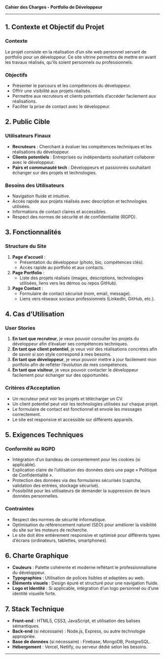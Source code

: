 **Cahier des Charges - Portfolio de Développeur**

---

## 1. Contexte et Objectif du Projet

### Contexte
Le projet consiste en la réalisation d’un site web personnel servant de portfolio pour un développeur. Ce site vitrine permettra de mettre en avant les travaux réalisés, qu’ils soient personnels ou professionnels.

### Objectifs
- Présenter le parcours et les compétences du développeur.
- Offrir une visibilité aux projets réalisés.
- Permettre aux recruteurs et clients potentiels d’accéder facilement aux réalisations.
- Faciliter la prise de contact avec le développeur.

## 2. Public Cible

### Utilisateurs Finaux
- **Recruteurs** : Cherchant à évaluer les compétences techniques et les réalisations du développeur.
- **Clients potentiels** : Entreprises ou indépendants souhaitant collaborer avec le développeur.
- **Pairs et communauté tech** : Développeurs et passionnés souhaitant échanger sur des projets et technologies.

### Besoins des Utilisateurs
- Navigation fluide et intuitive.
- Accès rapide aux projets réalisés avec description et technologies utilisées.
- Informations de contact claires et accessibles.
- Respect des normes de sécurité et de confidentialité (RGPD).

## 3. Fonctionnalités

### Structure du Site
1. **Page d’accueil** :
   - Présentation du développeur (photo, bio, compétences clés).
   - Accès rapide au portfolio et aux contacts.
2. **Page Portfolio** :
   - Liste des projets réalisés (images, descriptions, technologies utilisées, liens vers les démos ou repos GitHub).
3. **Page Contact** :
   - Formulaire de contact sécurisé (nom, email, message).
   - Liens vers réseaux sociaux professionnels (LinkedIn, GitHub, etc.).

## 4. Cas d’Utilisation

### User Stories
1. **En tant que recruteur**, je veux pouvoir consulter les projets du développeur afin d’évaluer ses compétences techniques.
2. **En tant que client potentiel**, je veux voir des réalisations concrètes afin de savoir si son style correspond à mes besoins.
3. **En tant que développeur**, je veux pouvoir mettre à jour facilement mon portfolio afin de refléter l’évolution de mes compétences.
4. **En tant que visiteur**, je veux pouvoir contacter le développeur facilement pour échanger sur des opportunités.

### Critères d’Acceptation
- Un recruteur peut voir les projets et télécharger un CV.
- Un client potentiel peut voir les technologies utilisées sur chaque projet.
- Le formulaire de contact est fonctionnel et envoie les messages correctement.
- Le site est responsive et accessible sur différents appareils.

## 5. Exigences Techniques

### Conformité au RGPD
- Intégration d’un bandeau de consentement pour les cookies (si applicable).
- Explication claire de l’utilisation des données dans une page « Politique de Confidentialité ».
- Protection des données via des formulaires sécurisés (captcha, validation des entrées, stockage sécurisé).
- Possibilité pour les utilisateurs de demander la suppression de leurs données personnelles.

### Contraintes
- Respect des normes de sécurité informatique.
- Optimisation du référencement naturel (SEO) pour améliorer la visibilité du site sur les moteurs de recherche.
- Le site doit être entièrement responsive et optimisé pour différents types d’écrans (ordinateurs, tablettes, smartphones).

## 6. Charte Graphique
- **Couleurs** : Palette cohérente et moderne reflétant le professionnalisme du développeur.
- **Typographies** : Utilisation de polices lisibles et adaptées au web.
- **Éléments visuels** : Design épuré et structuré pour une navigation fluide.
- **Logo et Identité** : Si applicable, intégration d’un logo personnel ou d’une identité visuelle forte.

## 7. Stack Technique
- **Front-end** : HTML5, CSS3, JavaScript, et utilisation des balises sémantiques.
- **Back-end** (si nécessaire) : Node.js, Express, ou autre technologie appropriée.
- **Base de données** (si nécessaire) : Firebase, MongoDB, PostgreSQL.
- **Hébergement** : Vercel, Netlify, ou serveur dédié selon les besoins.

---

